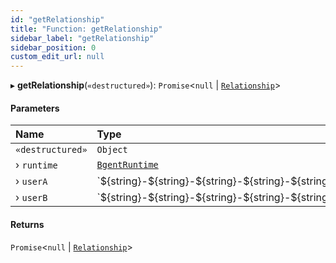 ```yaml
---
id: "getRelationship"
title: "Function: getRelationship"
sidebar_label: "getRelationship"
sidebar_position: 0
custom_edit_url: null
---
```


▸ **getRelationship**(`«destructured»`): `Promise`\<``null`` \| [`Relationship`](../interfaces/Relationship.md)\>

#### Parameters

| Name | Type |
| :------ | :------ |
| `«destructured»` | `Object` |
| › `runtime` | [`BgentRuntime`](../classes/BgentRuntime.md) |
| › `userA` | \`$\{string}-$\{string}-$\{string}-$\{string}-$\{string}\` |
| › `userB` | \`$\{string}-$\{string}-$\{string}-$\{string}-$\{string}\` |

#### Returns

`Promise`\<``null`` \| [`Relationship`](../interfaces/Relationship.md)\>
